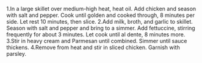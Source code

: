 1.In a large skillet over medium-high heat, heat oil. Add chicken and season with salt and pepper. Cook until golden and cooked through, 8 minutes per side. Let rest 10 minutes, then slice.
2.Add milk, broth, and garlic to skillet. Season with salt and pepper and bring to a simmer. Add fettuccine, stirring frequently for about 3 minutes. Let cook until al dente, 8 minutes more. 
3.Stir in heavy cream and Parmesan until combined. Simmer until sauce thickens. 
4.Remove from heat and stir in sliced chicken. Garnish with parsley. 